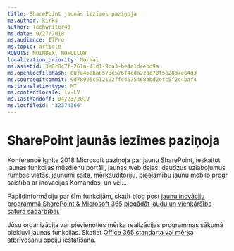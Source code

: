 ```yaml
---
title: SharePoint jaunās iezīmes paziņoja
ms.author: kirks
author: Techwriter40
ms.date: 9/27/2018
ms.audience: ITPro
ms.topic: article
ROBOTS: NOINDEX, NOFOLLOW
localization_priority: Normal
ms.assetid: 3e0c8c7f-261a-41d1-9ca3-be4a1d4ebd9a
ms.openlocfilehash: 00fe45aba6578e576f4cda22be70f5e28d7e64d3
ms.sourcegitcommit: 9d78905c512192ffc4675468abd2efc5f2e4baf4
ms.translationtype: MT
ms.contentlocale: lv-LV
ms.lasthandoff: 04/23/2019
ms.locfileid: "32374366"
---
```

# <a name="sharepoint-new-features-announced"></a>SharePoint jaunās iezīmes paziņoja

Konferencē Ignite 2018 Microsoft paziņoja par jaunu SharePoint, ieskaitot jaunas funkcijas mūsdienu portāli, jaunas web daļas, daudzus uzlabojumus rumbas vietās, jaunumi saite, mērķauditoriju, pieejamību jaunu mobilo progr saistībā ar inovācijas Komandas, un vēl...
  
Papildinformāciju par šīm funkcijām, skatīt blog post [jaunu inovāciju programmā SharePoint &amp; Microsoft 365 piegādāt jaudu un vienkāršība satura sadarbībai.](https://go.microsoft.com/fwlink/?linkid=2026502)
  
Jūsu organizācija var pievienoties mērķa realizācijas programmas sākumā piekļuvi jaunas funkcijas. Skatiet [Office 365 standarta vai mērķa atbrīvošanu opciju iestatīšana](https://docs.microsoft.com/office365/admin/manage/release-options-in-office-365).
